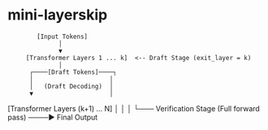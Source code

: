 # mini-layerskip

            [Input Tokens]
                  │
                  ▼
         [Transformer Layers 1 ... k]  <-- Draft Stage (exit_layer = k)
                  │
          ┌────[Draft Tokens]────┐
          │                     │
          │   (Draft Decoding)  │
          ▼                     │
 [Transformer Layers (k+1) ... N] │
          │                     │
          └─── Verification Stage (Full forward pass) ────► Final Output

